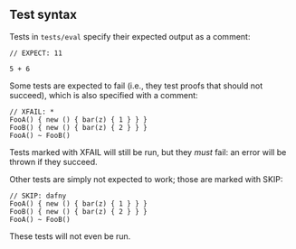 ## Test syntax

Tests in `tests/eval` specify their expected output as a comment:

    // EXPECT: 11

    5 + 6

Some tests are expected to fail (i.e., they test proofs
that should not succeed), which is also specified with a comment:

    // XFAIL: *
    FooA() { new () { bar(z) { 1 } } }
    FooB() { new () { bar(z) { 2 } } }
    FooA() ~ FooB()

Tests marked with XFAIL will still be run, but they *must* fail:
an error will be thrown if they succeed.

Other tests are simply not expected to work; those are marked with SKIP:

    // SKIP: dafny
    FooA() { new () { bar(z) { 1 } } }
    FooB() { new () { bar(z) { 2 } } }
    FooA() ~ FooB()

These tests will not even be run.
